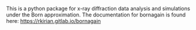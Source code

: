 This is a python package for x-ray diffraction data analysis and simulations under the Born approximation.  The
documentation for bornagain is found here: https://rkirian.gitlab.io/bornagain